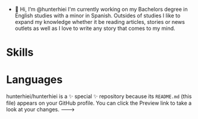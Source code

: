 - 👋 Hi, I’m @hunterhiei
I'm currently working on my Bachelors degree in English studies with a minor in Spanish. Outsides of studies I like to expand my knowledge whether it be reading articles, stories or news outlets as well as I love to write any story that comes to my mind.

# Skills
  # Languages

hunterhiei/hunterhiei is a ✨ special ✨ repository because its `README.md` (this file) appears on your GitHub profile.
You can click the Preview link to take a look at your changes.
--->
